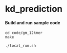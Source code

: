 # kd_prediction

#### Build and run sample code

    cd code/gm_12kmer
    make
    
    ./local_run.sh
